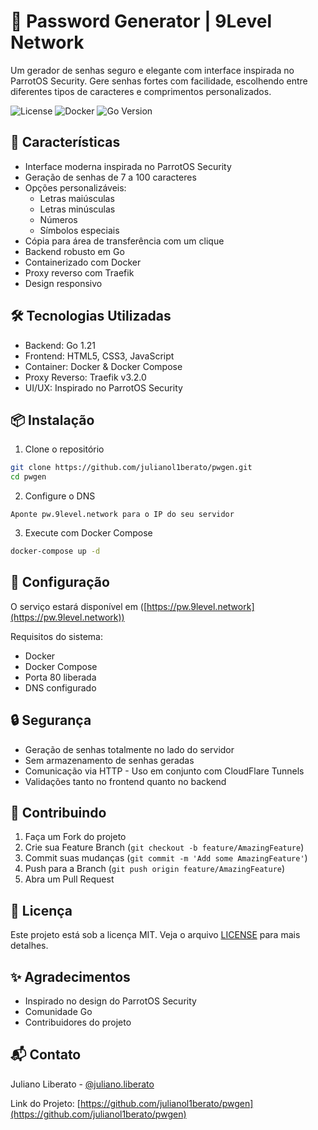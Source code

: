 # 🔐 Password Generator | 9Level Network

Um gerador de senhas seguro e elegante com interface inspirada no ParrotOS Security. Gere senhas fortes com facilidade, escolhendo entre diferentes tipos de caracteres e comprimentos personalizados.

![License](https://img.shields.io/badge/license-MIT-green)
![Docker](https://img.shields.io/badge/Docker-ready-blue)
![Go Version](https://img.shields.io/badge/Go-1.21-00ADD8)

## 🚀 Características

- Interface moderna inspirada no ParrotOS Security
- Geração de senhas de 7 a 100 caracteres
- Opções personalizáveis:
  - Letras maiúsculas
  - Letras minúsculas
  - Números
  - Símbolos especiais
- Cópia para área de transferência com um clique
- Backend robusto em Go
- Containerizado com Docker
- Proxy reverso com Traefik
- Design responsivo

## 🛠️ Tecnologias Utilizadas

- Backend: Go 1.21
- Frontend: HTML5, CSS3, JavaScript
- Container: Docker & Docker Compose
- Proxy Reverso: Traefik v3.2.0
- UI/UX: Inspirado no ParrotOS Security

## 📦 Instalação

1. Clone o repositório
```bash
git clone https://github.com/julianol1berato/pwgen.git
cd pwgen
```

2. Configure o DNS
```
Aponte pw.9level.network para o IP do seu servidor
```

3. Execute com Docker Compose
```bash
docker-compose up -d
```

## 🔧 Configuração

O serviço estará disponível em ([https://pw.9level.network](https://pw.9level.network))

Requisitos do sistema:
- Docker
- Docker Compose
- Porta 80 liberada
- DNS configurado

## 🔒 Segurança

- Geração de senhas totalmente no lado do servidor
- Sem armazenamento de senhas geradas
- Comunicação via HTTP - Uso em conjunto com CloudFlare Tunnels
- Validações tanto no frontend quanto no backend

## 🤝 Contribuindo

1. Faça um Fork do projeto
2. Crie sua Feature Branch (`git checkout -b feature/AmazingFeature`)
3. Commit suas mudanças (`git commit -m 'Add some AmazingFeature'`)
4. Push para a Branch (`git push origin feature/AmazingFeature`)
5. Abra um Pull Request

## 📝 Licença

Este projeto está sob a licença MIT. Veja o arquivo [LICENSE](LICENSE) para mais detalhes.

## ✨ Agradecimentos

- Inspirado no design do ParrotOS Security
- Comunidade Go
- Contribuidores do projeto

## 📬 Contato

Juliano Liberato - [@juliano.liberato](https://bio.9level.network)

Link do Projeto: [https://github.com/julianol1berato/pwgen](https://github.com/julianol1berato/pwgen)
